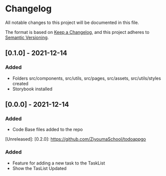 # Changelog
All notable changes to this project will be documented in this file.

The format is based on [Keep a Changelog](https://keepachangelog.com/en/1.0.0/),
and this project adheres to [Semantic Versioning](https://semver.org/spec/v2.0.0.html).




## [0.1.0] - 2021-12-14
### Added
- Folders src/components, src/utils, src/pages, src/assets, src/utils/styles created
- Storybook installed

## [0.0.0] - 2021-12-14
### Added
- Code Base files added to the repo



[Unreleased]: 
[0.2.0]: https://github.com/ZiyoumaSchool/todoappgo
### Added
- Feature for adding a new task to the TaskList
- Show the TasList Updated
 
